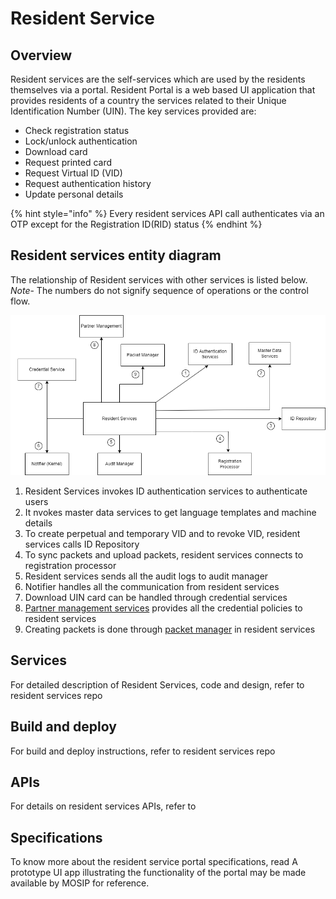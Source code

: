 # Resident Service

## Overview
Resident services are the self-services which are used by the residents themselves via a portal. Resident Portal is a web based UI application that provides residents of a country the services related to their Unique Identification Number (UIN).
The key services provided are:
* Check registration status
* Lock/unlock authentication 
* Download card 
* Request printed card
* Request Virtual ID (VID)
* Request authentication history
* Update personal details

{% hint style="info" %}
Every resident services API call authenticates via an OTP except for the Registration ID(RID) status
{% endhint %}

## Resident services entity diagram

The relationship of Resident services with other services is listed below. 
*Note*- The numbers do not signify sequence of operations or the control flow.

![](_images/resident-services1.png)

1. Resident Services invokes ID authentication services to authenticate users
2. It nvokes master data services to get language templates and machine details
3. To create perpetual and temporary VID and to revoke VID, resident services calls ID Repository
4. To sync packets and upload packets, resident services connects to registration processor
5. Resident services sends all the audit logs to audit manager
6. Notifier handles all the communication from resident services
7. Download UIN card can be handled through credential services
8. [Partner management services](partner-management-services.md) provides all the credential policies to resident services
9. Creating packets is done through [packet manager](packet-manager.md) in resident services

## Services
For detailed description of Resident Services, code and design, refer to resident services repo

## Build and deploy
For build and deploy instructions, refer to resident services repo

## APIs
For details on resident services APIs, refer to

## Specifications
To know more about the resident service portal specifications, read 
A prototype UI app illustrating the functionality of the portal may be made available by MOSIP for reference. 

